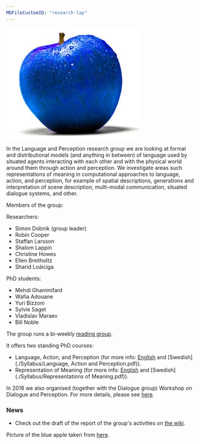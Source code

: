 ```yaml
---
MDFileCustomID: "research-lap"
---
```


![Blue apple](./pics/blue-apple.jpg)

In the Language and Perception research group we are looking at formal and distributional models (and anything in between) of language used by situated agents interacting with each other and with the physical world around them through action and perception. We investigate areas such representations of meaning in computational approaches to language, action, and perception, for example of spatial descriptions, generations and interpretation of scene description, multi-modal communication, situated dialogue systems, and other.

Members of the group: 

Researchers:
- Simon Dobnik (group leader)
- Robin Cooper
- Staffan Larsson
- Shalom Lappin
- Christine Howes
- Ellen Breitholtz
- Sharid Loáiciga

PhD students:
- Mehdi Ghanimifard
- Wafia Adouane
- Yuri Bizzoni
- Sylvie Saget
- Vladislav Maraev
- Bill Noble

The group runs a bi-weekly [reading group](meetings).

It offers two standing PhD courses:

  - Language, Action, and Perception (for more info: [English](https://gul.gu.se/public/courseId/82742/lang-en/publicPage.do) and [Swedish](./Syllabus/Language, Action and Perception.pdf)). 
  - Representation of Meaning (for more info: [English](https://gul.gu.se/public/courseId/82744/lang-en/publicPage.do) and [Swedish](./Syllabus/Representations of Meaning.pdf)).

In 2018 we also organised (together with the Dialogue group) Workshop on Dialogue and Perception. For more details, please see [here](https://gu-clasp.github.io/events/conferences/dialogue-and-percetion-workshop/).

### News

  - Check out the draft of the report of the group's activities on [the wiki](https://github.com/GU-CLASP/language-and-perception/wiki/Annual-report-2018).
  
Picture of the blue apple taken from [here](https://s-media-cache-ak0.pinimg.com/736x/06/ea/40/06ea407e5694ba51977d65aaafe428ea.jpg).
